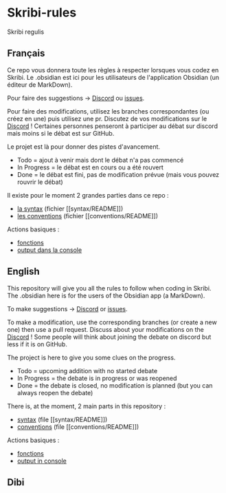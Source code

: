 # Skribi-rules
Skribi regulis

## Français
Ce repo vous donnera toute les règles à respecter lorsques vous codez en Skribi. Le .obsidian est ici pour les utilisateurs de l'application Obsidian (un éditeur de MarkDown).

Pour faire des suggestions -> [Discord](https://discord.gg/gzQR72ZKKm) ou [issues](https://github.com/Dibi-programming-langage/Scribi-rules/issues).

Pour faire des modifications, utilisez les branches correspondantes (ou créez en une) puis utilisez une pr. Discutez de vos modifications sur le [Discord](https://discord.gg/gzQR72ZKKm) ! Certaines personnes penseront à participer au débat sur discord mais moins si le débat est sur GitHub.

Le projet est là pour donner des pistes d'avancement.
* Todo = ajout à venir mais dont le débat n'a pas commencé
* In Progress = le débat est en cours ou a été rouvert
* Done = le débat est fini, pas de modification prévue (mais vous pouvez rouvrir le débat)

Il existe pour le moment 2 grandes parties dans ce repo :
* [la syntax](./syntax/) (fichier [[syntax/README]])
* [les conventions](./conventions/) (fichier [[conventions/README]])

Actions basiques :
* [fonctions](syntax/functions/call)
* [output dans la console](syntax/Input_and_Output/Console/Console_output)


## English
This repository will give you all the rules to follow when coding in Skribi. The .obsidian here is for the users of the Obsidian app (a MarkDown).

To make suggestions -> [Discord](https://discord.gg/gzQR72ZKKm) or [issues](https://github.com/Dibi-programming-langage/Scribi-rules/issues).

To make a modification, use the corresponding branches (or create a new one) then use a pull request. Discuss about your modifications on the [Discord](https://discord.gg/gzQR72ZKKm) ! Some people will think about joining the debate on discord but less if it is on GitHub.

The project is here to give you some clues on the progress.
* Todo = upcoming addition with no started debate
* In Progress = the debate is in progress or was reopened
* Done = the debate is closed, no modification is planned (but you can always reopen the debate)

There is, at the moment, 2 main parts in this repository :
* [syntax](./syntax/) (file [[syntax/README]])
* [conventions](./conventions/) (file [[conventions/README]])

Actions basiques :
* [fonctions](syntax/functions/call)
* [output in console](syntax/Input_and_Output/Console/Console_output)


## Dibi

